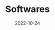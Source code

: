 ---
title: Softwares
date: 2022-10-24

type: landing

sections:
  - block: collection
    content:
      title: Softwares
      count: 2
      filters:
        folders:
          - project
        categories: 'Software'
      archive:
        enable: false
    design:
      view: 'showcase'
      columns: '1'
---